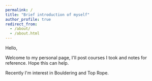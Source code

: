 ```yaml
---
permalink: /
title: "Brief introduction of myself"
author_profile: true
redirect_from: 
  - /about/
  - /about.html
---
```


Hello,

Welcome to my personal page, I'll post courses I took and notes for reference. Hope this can help. 

Recently I'm interest in Bouldering and Top Rope. 